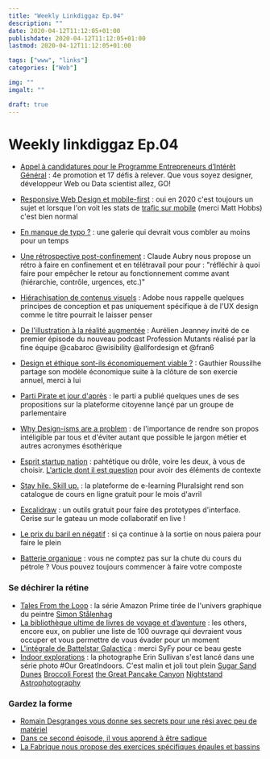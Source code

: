 ```yaml
---
title: "Weekly Linkdiggaz Ep.04"
description: ""
date: 2020-04-12T11:12:05+01:00
publishdate: 2020-04-12T11:12:05+01:00
lastmod: 2020-04-12T11:12:05+01:00

tags: ["www", "links"]
categories: ["Web"]

img: ""
imgalt: ""

draft: true
---
```


# Weekly linkdiggaz Ep.04

- [Appel à candidatures pour le Programme Entrepreneurs d’Intérêt Général](https://www.etalab.gouv.fr/programme-entrepreneurs-dinteret-general-decouvrez-les-17-defis-de-la-quatrieme-promotion) : 4e promotion et 17 défis à relever. Que vous soyez designer, développeur Web ou Data scientist allez, GO!

- [Responsive Web Design et mobile-first](https://dev.to/kevinpowell/stop-making-responsive-websites-the-hard-way-kgb) : oui en 2020 c'est toujours un sujet et lorsque l'on voit les stats de [trafic sur mobile](https://twitter.com/TheRealNooshu/status/1247565234887327746) (merci Matt Hobbs) c'est bien normal
- [En manque de typo ?](https://typespecimens.io/) : une galerie qui devrait vous combler au moins pour un temps
- [Une rétrospective post-confinement](http://www.aubryconseil.com/post/Retro-confinement) : Claude Aubry nous propose un rétro à faire en confinement et en télétravail pour pour : "réfléchir à quoi faire pour empêcher le retour au fonctionnement comme avant (hiérarchie, contrôle, urgences, etc.)"
- [Hiérachisation de contenus visuels](https://xd.adobe.com/ideas/process/information-architecture/visual-hierarchy-principles-examples/) : Adobe nous rappelle quelques principes de conception et pas uniquement spécifique à de l'UX design comme le titre pourrait le laisser penser
- [De l'illustration à la réalité augmentée](https://youtu.be/vH_X2V7L8AQ) : Aurélien Jeanney invité de ce premier épisode du nouveau podcast Profession Mutants réalisé par la fine équipe @cabaroc @wisibility @allfordesign et @fran6
- [Design et éthique sont-ils économiquement viable ?](http://www.gauthierroussilhe.com/fr/posts/activite-2019-2020) : Gauthier Roussilhe partage son modèle économique suite à la clôture de son exercie annuel, merci à lui
- [Parti Pirate et jour d'après](https://lejourdapres.parlement-ouvert.fr/profiles/partipirate/activity) : le parti a publié quelques unes de ses propositions sur la plateforme citoyenne lançé par un groupe de parlementaire 
- [Why Design-isms are a problem](https://uxdesign.cc/why-design-isms-are-a-problem-8bb27f7450a6) : de l'importance de rendre son propos intéligible par tous et d'éviter autant que possible le jargon métier et autres acronymes ésothérique

- [Esprit startup nation](https://open-time.net/post/2020/04/05/Esprit-startup) : pahtétique ou drôle, voire les deux, à vous de choisir. [L'article dont il est question](https://mariejulien.com/post/2016/05/22/Startups-de-merde%2C-vous-devriez-avoir-honte) pour avoir des éléments de contexte
- [Stay hile. Skill up.](https://www.pluralsight.com/offer/2020/free-april-month?aid=7014Q0000022afMQAQ&promo=&oid=7014Q0000022aAOQA) : la plateforme de e-learning Pluralsight rend son catalogue de cours en ligne gratuit pour le mois d'avril
- [Excalidraw](https://excalidraw.com/) : un outils gratuit pour faire des prototypes d'interface. Cerise sur le gateau un mode collaboratif en live ! 



- [Le prix du baril en négatif](https://www.bloomberg.com/news/articles/2020-03-19/the-idea-of-negative-oil-prices-is-more-realistic-than-you-think) : si ça continue à la sortie on nous paiera pour faire le plein
- [Batterie organique](https://www.stuff.co.nz/motoring/120798671/mercedesbenz-has-created-an-organic-battery) : vous ne comptez pas sur la chute du cours du pétrole ? Vous pouvez toujours commencer à faire votre composte

### Se déchirer la rétine

- [Tales From the Loop](https://youtu.be/1htuNZp82Ck) : la série Amazon Prime tirée de l'univers graphique du peintre [Simon Stålenhag](http://www.simonstalenhag.se/)
- [La bibliothèque ultime de livres de voyage et d’aventure](https://www.lesothers.com/100-livres-voyage-aventure-5) : les others, encore eux, on publier une liste de 100 ouvrage qui devraient vous occuper et vous permettre de vous évader pour un moment
- [L'intégrale de Battelstar Galactica](https://www.syfy.com/battlestargalactica) : merci SyFy pour ce beau geste
- [Indoor explorations](https://twitter.com/erinoutdoors/status/1244811777797283842) : la photographe Erin Sullivan s'est lancé dans une série photo #Our GreatIndoors. C'est malin et joli tout plein [Sugar Sand Dunes](https://twitter.com/erinoutdoors/status/1246257637936644096) [Broccoli Forest](https://twitter.com/erinoutdoors/status/1245210875843104769) [the Great Pancake Canyon](https://twitter.com/erinoutdoors/status/1247326598241513472) [Nightstand Astrophotography](https://twitter.com/erinoutdoors/status/1246563815182888960)

### Gardez la forme

- [Romain Desgranges vous donne ses secrets pour une rési avec peu de matériel](https://www.youtube.com/watch?v=SsFbWZO_h88)
- [Dans ce second épisode, il vous apprend à être sadique](https://www.youtube.com/watch?v=zalq0KJFIzg)
- [La Fabrique nous propose des exercices spécifiques épaules et bassins](https://lafabriqueverticale.com/fr/lescalade-est-elle-un-bon-sport/)